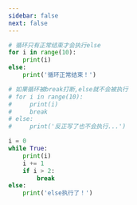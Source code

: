```yaml
---
sidebar: false
next: false
---
```

<BlogInfo/>






```python
# 循环只有正常结束才会执行else
for i in range(10):
    print(i)
else:
    print('循环正常结束！')

# 如果循环被break打断,else就不会被执行
# for i in range(10):
#     print(i)
#     break
# else:
#     print('反正写了也不会执行...')

i = 0
while True:
    print(i)
    i += 1
    if i > 2:
        break
else:
    print('else执行了！')

```






<ActionBox />
        
<style>#top-box {margin-top:0.5rem!important;}</style>